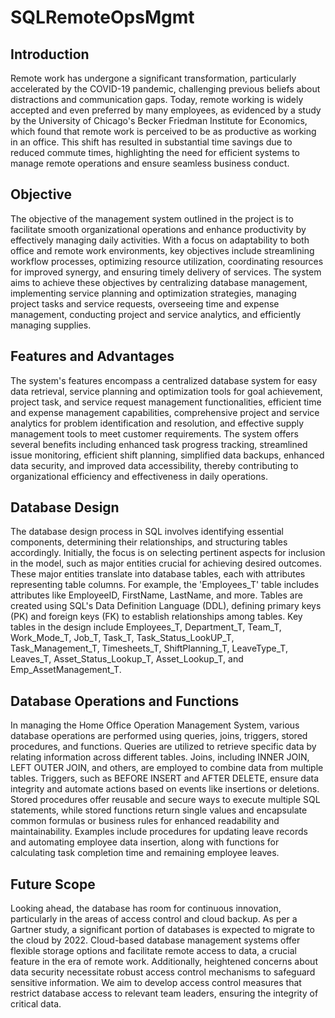 # SQLRemoteOpsMgmt


## Introduction
Remote work has undergone a significant transformation, particularly accelerated by the COVID-19 pandemic, challenging previous beliefs about distractions and communication gaps. Today, remote working is widely accepted and even preferred by many employees, as evidenced by a study by the University of Chicago's Becker Friedman Institute for Economics, which found that remote work is perceived to be as productive as working in an office. This shift has resulted in substantial time savings due to reduced commute times, highlighting the need for efficient systems to manage remote operations and ensure seamless business conduct.


## Objective
The objective of the management system outlined in the project is to facilitate smooth organizational operations and enhance productivity by effectively managing daily activities. With a focus on adaptability to both office and remote work environments, key objectives include streamlining workflow processes, optimizing resource utilization, coordinating resources for improved synergy, and ensuring timely delivery of services. The system aims to achieve these objectives by centralizing database management, implementing service planning and optimization strategies, managing project tasks and service requests, overseeing time and expense management, conducting project and service analytics, and efficiently managing supplies.

## Features and Advantages
The system's features encompass a centralized database system for easy data retrieval, service planning and optimization tools for goal achievement, project task, and service request management functionalities, efficient time and expense management capabilities, comprehensive project and service analytics for problem identification and resolution, and effective supply management tools to meet customer requirements. The system offers several benefits including enhanced task progress tracking, streamlined issue monitoring, efficient shift planning, simplified data backups, enhanced data security, and improved data accessibility, thereby contributing to organizational efficiency and effectiveness in daily operations.

## Database Design
The database design process in SQL involves identifying essential components, determining their relationships, and structuring tables accordingly. Initially, the focus is on selecting pertinent aspects for inclusion in the model, such as major entities crucial for achieving desired outcomes. These major entities translate into database tables, each with attributes representing table columns. For example, the 'Employees_T' table includes attributes like EmployeeID, FirstName, LastName, and more. Tables are created using SQL's Data Definition Language (DDL), defining primary keys (PK) and foreign keys (FK) to establish relationships among tables. Key tables in the design include Employees_T, Department_T, Team_T, Work_Mode_T, Job_T, Task_T, Task_Status_LookUP_T, Task_Management_T, Timesheets_T, ShiftPlanning_T, LeaveType_T, Leaves_T, Asset_Status_Lookup_T, Asset_Lookup_T, and Emp_AssetManagement_T.

## Database Operations and Functions

In managing the Home Office Operation Management System, various database operations are performed using queries, joins, triggers, stored procedures, and functions. Queries are utilized to retrieve specific data by relating information across different tables. Joins, including INNER JOIN, LEFT OUTER JOIN, and others, are employed to combine data from multiple tables. Triggers, such as BEFORE INSERT and AFTER DELETE, ensure data integrity and automate actions based on events like insertions or deletions. Stored procedures offer reusable and secure ways to execute multiple SQL statements, while stored functions return single values and encapsulate common formulas or business rules for enhanced readability and maintainability. Examples include procedures for updating leave records and automating employee data insertion, along with functions for calculating task completion time and remaining employee leaves.

## Future Scope

Looking ahead, the database has room for continuous innovation, particularly in the areas of access control and cloud backup. As per a Gartner study, a significant portion of databases is expected to migrate to the cloud by 2022. Cloud-based database management systems offer flexible storage options and facilitate remote access to data, a crucial feature in the era of remote work. Additionally, heightened concerns about data security necessitate robust access control mechanisms to safeguard sensitive information. We aim to develop access control measures that restrict database access to relevant team leaders, ensuring the integrity of critical data.


